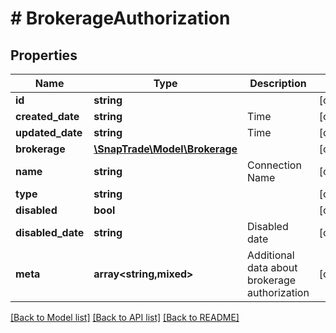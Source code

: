 # # BrokerageAuthorization

## Properties

Name | Type | Description | Notes
------------ | ------------- | ------------- | -------------
**id** | **string** |  | [optional]
**created_date** | **string** | Time | [optional]
**updated_date** | **string** | Time | [optional]
**brokerage** | [**\SnapTrade\Model\Brokerage**](Brokerage.md) |  | [optional]
**name** | **string** | Connection Name | [optional]
**type** | **string** |  | [optional]
**disabled** | **bool** |  | [optional]
**disabled_date** | **string** | Disabled date | [optional]
**meta** | **array<string,mixed>** | Additional data about brokerage authorization | [optional]

[[Back to Model list]](../../README.md#models) [[Back to API list]](../../README.md#endpoints) [[Back to README]](../../README.md)
